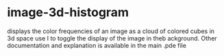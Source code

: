 # image-3d-histogram
displays the color frequencies of an image as a cloud of colored cubes in 3d space
use I to toggle the display of the image in theb ackground. Other documentation and explanation is available in the main .pde file
